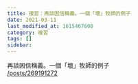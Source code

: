 ```yaml
---
title: 複習：再談因信稱義。一個「壞」牧師的例子
date: 2021-03-11
last_modified_at: 1615467600
category: 複習
tags: []
sidebar: 
---
```


<p>再談因信稱義。一個「壞」牧師的例子<br/>
<a href="/posts/269191272" target="_blank">/posts/269191272</a></p>
<p> </p>
